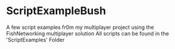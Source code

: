 # ScriptExampleBush
A few script examples fr0m my multiplayer project using the FishNetworking multiplayer solution
All scripts can be found in the 'ScriptExamples' Folder
